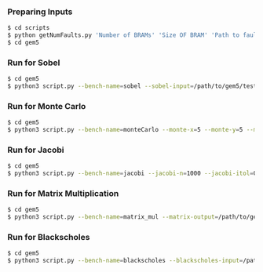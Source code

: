 ### Preparing Inputs

```sh
$ cd scripts
$ python getNumFaults.py 'Number of BRAMs' 'Size OF BRAM' 'Path to fault MAPS' 'path_to_gem5/inputs'
$ cd gem5
```
### Run for Sobel

```sh
$ cd gem5
$ python3 script.py --bench-name=sobel --sobel-input=/path/to/gem5/tests/test-progs/sobel/figs/input.grey --sobel-output=/path/to/gem5/tests/test-progs/sobel/output.grey
```

### Run for Monte Carlo

```sh
$ cd gem5
$ python3 script.py --bench-name=monteCarlo --monte-x=5 --monte-y=5 --monte-walks=50 --monte-tasks=5 --monte-output=/path/to/gem5/tests/test-progs/monteCarlo/output.txt
```

### Run for Jacobi

```sh
$ cd gem5
$ python3 script.py --bench-name=jacobi --jacobi-n=1000 --jacobi-itol=0.00000001 --jacobi-dominant=1 --jacobi-maxiters=100 --jacobi-output=/path/to/gem5/tests/test-progs/jacobi/output.txt
```

### Run for Matrix Multiplication

```sh
$ cd gem5
$ python3 script.py --bench-name=matrix_mul --matrix-output=/path/to/gem5/tests/test-progs/matrix_mul/output.txt
```

### Run for Blackscholes

```sh
$ cd gem5
$ python3 script.py --bench-name=blackscholes --blackscholes-input=/path/to/gem5/tests/test-progs/blackscholes/1000.txt --blackscholes-output=/path/to/gem5/tests/test-progs/blackscholes/output.txt
```